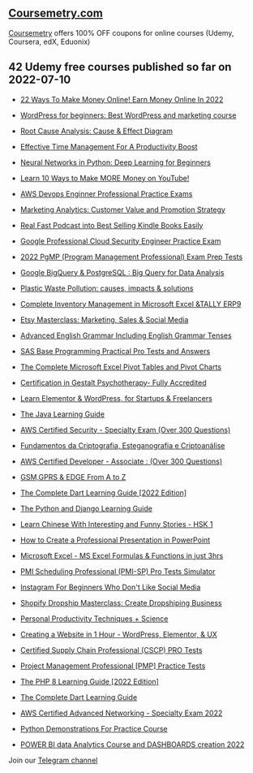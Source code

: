 ## [**Coursemetry.com**](https://coursemetry.com/)

[Coursemetry](https://coursemetry.com/) offers 100% OFF coupons for online courses (Udemy, Coursera, edX, Eduonix)

## **42 Udemy free courses published so far on 2022-07-10**

* [22 Ways To Make Money Online! Earn Money Online In 2022](https://coursemetry.com/22-ways-to-make-money-online-earn-money-online-in-2022/)

* [WordPress for beginners: Best WordPress and marketing course](https://coursemetry.com/wordpress-for-beginners-best-wordpress-and-marketing-course/)

* [Root Cause Analysis: Cause & Effect Diagram](https://coursemetry.com/root-cause-analysis-cause-effect-diagram/)

* [Effective Time Management For A Productivity Boost](https://coursemetry.com/effective-time-management-for-a-productivity-boost/)

* [Neural Networks in Python: Deep Learning for Beginners](https://coursemetry.com/neural-networks-in-python-deep-learning-for-beginners/)

* [Learn 10 Ways to Make MORE Money on YouTube!](https://coursemetry.com/learn-10-ways-to-make-more-money-on-youtube/)

* [AWS Devops Enginner Professional Practice Exams](https://coursemetry.com/aws-devops-enginner-professional-practice-exams/)

* [Marketing Analytics: Customer Value and Promotion Strategy](https://coursemetry.com/marketing-analytics-customer-value-and-promotion-strategy/)

* [Real Fast Podcast into Best Selling Kindle Books Easily](https://coursemetry.com/real-fast-podcast-into-best-selling-kindle-books-easily/)

* [Google Professional Cloud Security Engineer Practice Exam](https://coursemetry.com/google-professional-cloud-security-engineer-practice-exam/)

* [2022 PgMP (Program Management Professional) Exam Prep Tests](https://coursemetry.com/2022-pgmp-program-management-professional-exam-prep-tests/)

* [Google BigQuery & PostgreSQL : Big Query for Data Analysis](https://coursemetry.com/google-bigquery-postgresql-big-query-for-data-analysis/)

* [Plastic Waste Pollution: causes, impacts & solutions](https://coursemetry.com/plastic-waste-pollution-causes-impacts-solutions/)

* [Complete Inventory Management in Microsoft Excel &TALLY ERP9](https://coursemetry.com/complete-inventory-management-in-microsoft-excel-tally-erp9/)

* [Etsy Masterclass: Marketing, Sales & Social Media](https://coursemetry.com/etsy-masterclass-marketing-sales-social-media/)

* [Advanced English Grammar Including English Grammar Tenses](https://coursemetry.com/advanced-english-grammar-including-english-grammar-tenses/)

* [SAS Base Programming Practical Pro Tests and Answers](https://coursemetry.com/sas-base-programming-practical-pro-tests-and-answers/)

* [The Complete Microsoft Excel Pivot Tables and Pivot Charts](https://coursemetry.com/the-complete-microsoft-excel-pivot-tables-and-pivot-charts/)

* [Certification in Gestalt Psychotherapy- Fully Accredited](https://coursemetry.com/certification-in-gestalt-psychotherapy-fully-accredited/)

* [Learn Elementor & WordPress, for Startups & Freelancers](https://coursemetry.com/learn-elementor-wordpress-for-startups-freelancers/)

* [The Java Learning Guide](https://coursemetry.com/the-java-learning-guide/)

* [AWS Certified Security - Specialty Exam (Over 300 Questions)](https://coursemetry.com/aws-certified-security-specialty-exam-over-300-questions/)

* [Fundamentos da Criptografia, Esteganografia e Criptoanálise](https://coursemetry.com/fundamentos-da-criptografia-esteganografia-e-criptoanalise/)

* [AWS Certified Developer - Associate : (Over 300 Questions)](https://coursemetry.com/aws-certified-developer-associate-over-300-questions/)

* [GSM,GPRS & EDGE From A to Z](https://coursemetry.com/gsmgprs-edge-from-a-to-z/)

* [The Complete Dart Learning Guide [2022 Edition]](https://coursemetry.com/the-complete-dart-learning-guide-2022-edition/)

* [The Python and Django Learning Guide](https://coursemetry.com/the-python-and-django-learning-guide/)

* [Learn Chinese With Interesting and Funny Stories - HSK 1](https://coursemetry.com/learn-chinese-with-interesting-and-funny-stories-hsk-1/)

* [How to Create a Professional Presentation in PowerPoint](https://coursemetry.com/how-to-create-a-professional-presentation-in-powerpoint/)

* [Microsoft Excel - MS Excel Formulas & Functions in just 3hrs](https://coursemetry.com/microsoft-excel-ms-excel-formulas-functions-in-just-3hrs/)

* [PMI Scheduling Professional (PMI-SP) Pro Tests Simulator](https://coursemetry.com/pmi-scheduling-professional-pmi-sp-pro-tests-simulator/)

* [Instagram For Beginners Who Don't Like Social Media](https://coursemetry.com/instagram-for-beginners-who-dont-like-social-media/)

* [Shopify Dropship Masterclass: Create Dropshiping Business](https://coursemetry.com/shopify-dropship-masterclass-create-dropshiping-business/)

* [Personal Productivity Techniques + Science](https://coursemetry.com/personal-productivity-techniques-science/)

* [Creating a Website in 1 Hour - WordPress, Elementor, & UX](https://coursemetry.com/creating-a-website-in-1-hour-wordpress-elementor-ux/)

* [Certified Supply Chain Professional (CSCP) PRO Tests](https://coursemetry.com/certified-supply-chain-professional-cscp-pro-tests/)

* [Project Management Professional [PMP] Practice Tests](https://coursemetry.com/project-management-professional-pmp-practice-tests/)

* [The PHP 8 Learning Guide [2022 Edition]](https://coursemetry.com/the-php-8-learning-guide-2022-edition/)

* [The Complete Dart Learning Guide](https://coursemetry.com/the-complete-dart-learning-guide/)

* [AWS Certified Advanced Networking - Specialty Exam 2022](https://coursemetry.com/aws-certified-advanced-networking-specialty-exam-2022/)

* [Python Demonstrations For Practice Course](https://coursemetry.com/python-demonstrations-for-practice-course/)

* [POWER  BI data Analytics Course and DASHBOARDS creation 2022](https://coursemetry.com/power-bi-data-analytics-course-and-dashboards-creation-2022/)


Join our [Telegram channel](https://t.me/coursemetry)